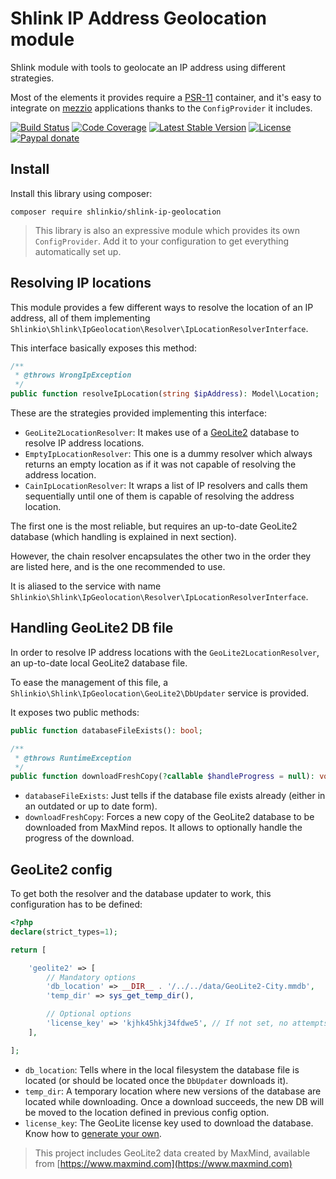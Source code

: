 # Shlink IP Address Geolocation module

Shlink module with tools to geolocate an IP address using different strategies.

Most of the elements it provides require a [PSR-11](https://www.php-fig.org/psr/psr-11/) container, and it's easy to integrate on [mezzio](https://github.com/mezzio/mezzio) applications thanks to the `ConfigProvider` it includes.

[![Build Status](https://img.shields.io/github/actions/workflow/status/shlinkio/shlink-ip-geolocation/ci.yml?branch=main&logo=github&style=flat-square)](https://github.com/shlinkio/shlink-ip-geolocation/actions/workflows/ci.yml?query=workflow%3A%22Continuous+integration%22)
[![Code Coverage](https://img.shields.io/codecov/c/gh/shlinkio/shlink-ip-geolocation/main?style=flat-square)](https://app.codecov.io/gh/shlinkio/shlink-ip-geolocation)
[![Latest Stable Version](https://img.shields.io/github/release/shlinkio/shlink-ip-geolocation.svg?style=flat-square)](https://packagist.org/packages/shlinkio/shlink-ip-geolocation)
[![License](https://img.shields.io/github/license/shlinkio/shlink-ip-geolocation.svg?style=flat-square)](https://github.com/shlinkio/shlink-ip-geolocation/blob/main/LICENSE)
[![Paypal donate](https://img.shields.io/badge/Donate-paypal-blue.svg?style=flat-square&logo=paypal&colorA=aaaaaa)](https://slnk.to/donate)

## Install

Install this library using composer:

    composer require shlinkio/shlink-ip-geolocation

> This library is also an expressive module which provides its own `ConfigProvider`. Add it to your configuration to get everything automatically set up.

## Resolving IP locations

This module provides a few different ways to resolve the location of an IP address, all of them implementing `Shlinkio\Shlink\IpGeolocation\Resolver\IpLocationResolverInterface`.

This interface basically exposes this method:

```php
/**
 * @throws WrongIpException
 */
public function resolveIpLocation(string $ipAddress): Model\Location;
```

These are the strategies provided implementing this interface:

* `GeoLite2LocationResolver`: It makes use of a [GeoLite2](https://dev.maxmind.com/geoip/geoip2/geolite2/) database to resolve IP address locations.
* `EmptyIpLocationResolver`: This one is a dummy resolver which always returns an empty location as if it was not capable of resolving the address location.
* `CainIpLocationResolver`: It wraps a list of IP resolvers and calls them sequentially until one of them is capable of resolving the address location.

The first one is the most reliable, but requires an up-to-date GeoLite2 database (which handling is explained in next section).

However, the chain resolver encapsulates the other two in the order they are listed here, and is the one recommended to use.

It is aliased to the service with name `Shlinkio\Shlink\IpGeolocation\Resolver\IpLocationResolverInterface`.

## Handling GeoLite2 DB file

In order to resolve IP address locations with the `GeoLite2LocationResolver`, an up-to-date local GeoLite2 database file.

To ease the management of this file, a `Shlinkio\Shlink\IpGeolocation\GeoLite2\DbUpdater` service is provided.

It exposes two public methods:

```php
public function databaseFileExists(): bool;

/**
 * @throws RuntimeException
 */
public function downloadFreshCopy(?callable $handleProgress = null): void;
```

* `databaseFileExists`: Just tells if the database file exists already (either in an outdated or up to date form).
* `downloadFreshCopy`: Forces a new copy of the GeoLite2 database to be downloaded from MaxMind repos. It allows to optionally handle the progress of the download.

## GeoLite2 config

To get both the resolver and the database updater to work, this configuration has to be defined:

```php
<?php
declare(strict_types=1);

return [

    'geolite2' => [
        // Mandatory options
        'db_location' => __DIR__ . '/../../data/GeoLite2-City.mmdb',
        'temp_dir' => sys_get_temp_dir(),

        // Optional options
        'license_key' => 'kjhk45hkj34fdwe5', // If not set, no attempts to download the file will happen
    ],

];
```

* `db_location`: Tells where in the local filesystem the database file is located (or should be located once the `DbUpdater` downloads it).
* `temp_dir`: A temporary location where new versions of the database are located while downloading. Once a download succeeds, the new DB will be moved to the location defined in previous config option.
* `license_key`: The GeoLite license key used to download the database. Know how to [generate your own](https://support.maxmind.com/account-faq/account-related/how-do-i-generate-a-license-key/).

> This project includes GeoLite2 data created by MaxMind, available from [https://www.maxmind.com](https://www.maxmind.com)
